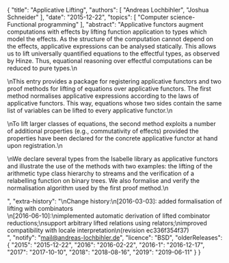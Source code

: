 {
    "title": "Applicative Lifting",
    "authors": [
        "Andreas Lochbihler",
        "Joshua Schneider"
    ],
    "date": "2015-12-22",
    "topics": [
        "Computer science-Functional programming"
    ],
    "abstract": "Applicative functors augment computations with effects by lifting function application to types which model the effects.  As the structure of the computation cannot depend on the effects, applicative expressions can be analysed statically.  This allows us to lift universally quantified equations to the effectful types, as observed by Hinze. Thus, equational reasoning over effectful computations can be reduced to pure types.\n</p><p>\nThis entry provides a package for registering applicative functors and two proof methods for lifting of equations over applicative functors. The first method normalises applicative expressions according to the laws of applicative functors. This way, equations whose two sides contain the same list of variables can be lifted to every applicative functor.\n</p><p>\nTo lift larger classes of equations, the second method exploits a number of additional properties (e.g., commutativity of effects) provided the properties have been declared for the concrete applicative functor at hand upon registration.\n</p><p>\nWe declare several types from the Isabelle library as applicative functors and illustrate the use of the methods with two examples: the lifting of the arithmetic type class hierarchy to streams and the verification of a relabelling function on binary trees. We also formalise and verify the normalisation algorithm used by the first proof method.\n</p>",
    "extra-history": "\nChange history:\n[2016-03-03]: added formalisation of lifting with combinators<br>\n[2016-06-10]:\nimplemented automatic derivation of lifted combinator reductions;\nsupport arbitrary lifted relations using relators;\nimproved compatibility with locale interpretation\n(revision ec336f354f37)<br>",
    "notify": "mail@andreas-lochbihler.de",
    "licence": "BSD",
    "olderReleases": {
        "2015": "2015-12-22",
        "2016": "2016-02-22",
        "2016-1": "2016-12-17",
        "2017": "2017-10-10",
        "2018": "2018-08-16",
        "2019": "2019-06-11"
    }
}